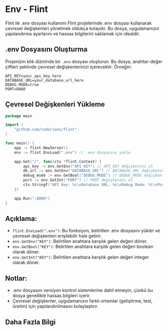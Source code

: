 # Env - Flint
Flint ile .env dosyası kullanımı
Flint projelerinde .env dosyası kullanarak çevresel değişkenleri yönetmek oldukça kolaydır. Bu dosya, uygulamanızın yapılandırma ayarlarını ve hassas bilgilerini saklamak için idealdir.
## .env Dosyasını Oluşturma
Projenizin kök dizininde bir `.env` dosyası oluşturun. Bu dosya, anahtar-değer çiftleri şeklinde çevresel değişkenlerinizi içerecektir. Örneğin:
```
API_KEY=your_api_key_here
DATABASE_URL=your_database_url_here
DEBUG_MODE=true
PORT=8080
```
## Çevresel Değişkenleri Yükleme
```go
package main

import (
    "github.com/coderianx/flint"
)

func main() {
    app := flint.NewServer()
    env := flint.EnvLoad(".env") // .env dosyasını yükle

    app.Get("/", func(ctx *flint.Context) {
        api_key := env.GetEnv("API_KEY") // API_KEY değişkenini al
        db_url := env.GetEnv("DATABASE_URL") // DATABASE_URL değişkenini al
        debug_mode := env.GetBool("DEBUG_MODE") // DEBUG_MODE değişkenini al
        port := env.GetInt("PORT") // PORT değişkenini al
        ctx.Stringf("API Key: %s\nDatabase URL: %s\nDebug Mode: %t\nPort: %d", api_key, db_url, debug_mode, port)
    })

    app.Run(":8080")
}
```
## Açıklama:
- `flint.EnvLoad(".env")`: Bu fonksiyon, belirtilen .env dosyasını yükler ve çevresel değişkenleri erişilebilir hale getirir.
- `env.GetEnv("KEY")`: Belirtilen anahtara karşılık gelen değeri döner.
- `env.GetBool("KEY")`: Belirtilen anahtara karşılık gelen değeri boolean olarak döner.
- `env.GetInt("KEY")`: Belirtilen anahtara karşılık gelen değeri integer olarak döner.
## Notlar:
- .env dosyasını versiyon kontrol sistemlerine dahil etmeyin, çünkü bu dosya genellikle hassas bilgileri içerir.
- Çevresel değişkenler, uygulamanızın farklı ortamlar (geliştirme, test, üretim) için yapılandırılmasını kolaylaştırır.
## Daha Fazla Bilgi

